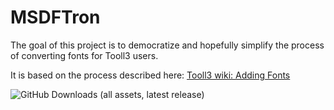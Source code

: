 # MSDFTron

The goal of this project is to democratize and hopefully simplify the process of converting fonts for Tooll3 users. 

It is based on the process described here:
[Tooll3 wiki: Adding Fonts](https://github.com/tooll3/t3/wiki/help.AddingFonts)

![GitHub Downloads (all assets, latest release)](https://img.shields.io/github/downloads-pre/newemka/msdftron/latest/total?link=https%3A%2F%2Fgithub.com%2Fnewemka%2FMSDFTron%2Freleases%2Ftag%2Fv0.1.0-alpha)








